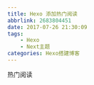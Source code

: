 ```yaml
---
title: Hexo 添加热门阅读
abbrlink: 2683804451
date: 2017-07-26 21:30:09
tags: 
    - Hexo
    - Next主题
categories: Hexo搭建博客
---
```

热门阅读
<!-- more -->

<script src="https://cdn1.lncld.net/static/js/av-core-mini-0.6.1.js"></script>
<script>AV.initialize("{{theme.leancloud_visitors.app_id}}", "{{theme.leancloud_visitors.app_key}}");</script>
<script type="text/javascript">
  var time=0
  var title=""
  var url=""
  var query = new AV.Query('Counter');//表名
  query.notEqualTo('id',0); //id不为0的结果
  query.descending('time'); //结果按阅读次数降序排序
  query.limit(3);  //最终只返回10条结果
  query.find().then(function (todo) {
    for (var i=0;i<10;i++){ 
      var result=todo[i].attributes;
      time=result.time; 
      title=result.title; 
      url=result.url;    
      var content="<p>"+"<font color='#0477ab'>"+"【阅读次数:"+time+"】"+"<a href='"+"http://wwww.mashangxue123.com"+url+"'>"+title+"</font>"+"</a>"+"</p>";
      document.getElementById("heheda").innerHTML+=content
    }
  }, function (error) {
    console.log("error");
  });
</script>
